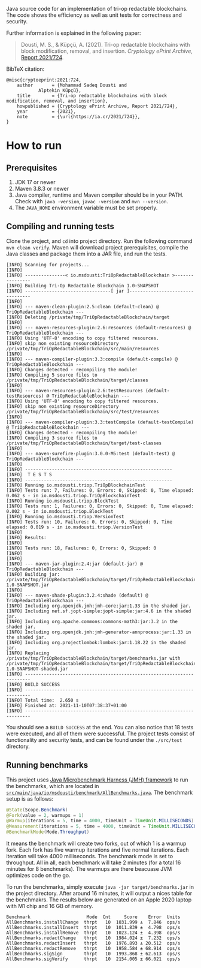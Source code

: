 Java source code for an implementation of tri-op redactable blockchains. The code shows the efficiency as well as unit tests for correctness and security.


Further information is explained in the following paper:

> Dousti, M. S., & Küpçü, A. (2021). Tri-op redactable blockchains with block modification, removal, and insertion. *Cryptology ePrint Archive*, [Report 2021/724](https://ia.cr/2021/724).

BibTeX citation:
```
@misc{cryptoeprint:2021:724,
    author       = {Mohammad Sadeq Dousti and
		    Alptekin Küpçü},
    title        = {Tri-op redactable blockchains with block modification, removal, and insertion},
    howpublished = {Cryptology ePrint Archive, Report 2021/724},
    year         = {2021},
    note         = {\url{https://ia.cr/2021/724}},
}
```

# How to run

## Prerequisites
1. JDK 17 or newer
2. Maven 3.8.3 or newer
3. Java compiler, runtime and Maven compiler should be in your PATH. Check with `java -version`, `javac -version` and `mvn --version`.
4. The `JAVA_HOME` environment variable must be set properly.

## Compiling and running tests
Clone the project, and `cd` into project directory. Run the following command `mvn clean verify`. Maven will download project prerequisites, compile the Java classes and package them into a JAR file, and run the tests.

```
[INFO] Scanning for projects...
[INFO]
[INFO] ---------------< io.msdousti:TriOpRedactableBlockchain >----------------
[INFO] Building Tri-Op Redactable Blockchain 1.0-SNAPSHOT
[INFO] --------------------------------[ jar ]---------------------------------
[INFO]
[INFO] --- maven-clean-plugin:2.5:clean (default-clean) @ TriOpRedactableBlockchain ---
[INFO] Deleting /private/tmp/TriOpRedactableBlockchain/target
[INFO]
[INFO] --- maven-resources-plugin:2.6:resources (default-resources) @ TriOpRedactableBlockchain ---
[INFO] Using 'UTF-8' encoding to copy filtered resources.
[INFO] skip non existing resourceDirectory /private/tmp/TriOpRedactableBlockchain/src/main/resources
[INFO]
[INFO] --- maven-compiler-plugin:3.3:compile (default-compile) @ TriOpRedactableBlockchain ---
[INFO] Changes detected - recompiling the module!
[INFO] Compiling 5 source files to /private/tmp/TriOpRedactableBlockchain/target/classes
[INFO]
[INFO] --- maven-resources-plugin:2.6:testResources (default-testResources) @ TriOpRedactableBlockchain ---
[INFO] Using 'UTF-8' encoding to copy filtered resources.
[INFO] skip non existing resourceDirectory /private/tmp/TriOpRedactableBlockchain/src/test/resources
[INFO]
[INFO] --- maven-compiler-plugin:3.3:testCompile (default-testCompile) @ TriOpRedactableBlockchain ---
[INFO] Changes detected - recompiling the module!
[INFO] Compiling 3 source files to /private/tmp/TriOpRedactableBlockchain/target/test-classes
[INFO]
[INFO] --- maven-surefire-plugin:3.0.0-M5:test (default-test) @ TriOpRedactableBlockchain ---
[INFO]
[INFO] -------------------------------------------------------
[INFO]  T E S T S
[INFO] -------------------------------------------------------
[INFO] Running io.msdousti.triop.TriOpBlockchainTest
[INFO] Tests run: 7, Failures: 0, Errors: 0, Skipped: 0, Time elapsed: 0.062 s - in io.msdousti.triop.TriOpBlockchainTest
[INFO] Running io.msdousti.triop.BlockTest
[INFO] Tests run: 1, Failures: 0, Errors: 0, Skipped: 0, Time elapsed: 0.002 s - in io.msdousti.triop.BlockTest
[INFO] Running io.msdousti.triop.VersionTest
[INFO] Tests run: 10, Failures: 0, Errors: 0, Skipped: 0, Time elapsed: 0.019 s - in io.msdousti.triop.VersionTest
[INFO]
[INFO] Results:
[INFO]
[INFO] Tests run: 18, Failures: 0, Errors: 0, Skipped: 0
[INFO]
[INFO]
[INFO] --- maven-jar-plugin:2.4:jar (default-jar) @ TriOpRedactableBlockchain ---
[INFO] Building jar: /private/tmp/TriOpRedactableBlockchain/target/TriOpRedactableBlockchain-1.0-SNAPSHOT.jar
[INFO]
[INFO] --- maven-shade-plugin:3.2.4:shade (default) @ TriOpRedactableBlockchain ---
[INFO] Including org.openjdk.jmh:jmh-core:jar:1.33 in the shaded jar.
[INFO] Including net.sf.jopt-simple:jopt-simple:jar:4.6 in the shaded jar.
[INFO] Including org.apache.commons:commons-math3:jar:3.2 in the shaded jar.
[INFO] Including org.openjdk.jmh:jmh-generator-annprocess:jar:1.33 in the shaded jar.
[INFO] Including org.projectlombok:lombok:jar:1.18.22 in the shaded jar.
[INFO] Replacing /private/tmp/TriOpRedactableBlockchain/target/benchmarks.jar with /private/tmp/TriOpRedactableBlockchain/target/TriOpRedactableBlockchain-1.0-SNAPSHOT-shaded.jar
[INFO] ------------------------------------------------------------------------
[INFO] BUILD SUCCESS
[INFO] ------------------------------------------------------------------------
[INFO] Total time:  2.650 s
[INFO] Finished at: 2021-11-10T07:38:37+01:00
[INFO] ------------------------------------------------------------------------
```

You should see a `BUILD SUCCESS` at the end. You can also notice that 18 tests were executed, and all of them were successful. The project tests consist of functionality and security tests, and can be found under the `./src/test` directory.

## Running benchmarks
This project uses [Java Microbenchmark Harness (JMH) framework](https://github.com/openjdk/jmh) to run the benchmarks, which are located in [`src/main/java/io/msdousti/benchmark/AllBenchmarks.java`](https://github.com/msdousti/TriOpRedactableBlockchain/blob/master/src/main/java/io/msdousti/benchmark/AllBenchmarks.java). The benchmark setup is as follows:

```java
@State(Scope.Benchmark)
@Fork(value = 2, warmups = 1)
@Warmup(iterations = 5, time = 4000, timeUnit = TimeUnit.MILLISECONDS)
@Measurement(iterations = 5, time = 4000, timeUnit = TimeUnit.MILLISECONDS)
@BenchmarkMode(Mode.Throughput)
```

It means the benchmark will create two forks, out of which 1 is a warmup fork. Each fork has five warmup iterations and five normal iterations. Each iteration will take 4000 milliseconds. The benchmark mode is set to throughput. All in all, each benchmark will take 2 minutes (for a total 16 minutes for 8 benchmarks). The warmups are there beacuase JVM optimizes code on the go.

To run the benchmarks, simply execute `java -jar target/benchmarks.jar` in the project directory. After around 16 minutes, it will output a nices table for the benchmakrs. The results below are generated on an Apple 2020 laptop with M1 chip and 16 GB of memory.

```
Benchmark                     Mode  Cnt     Score    Error  Units
AllBenchmarks.installChange  thrpt   10  1031.999 ±  7.846  ops/s
AllBenchmarks.installInsert  thrpt   10  1011.839 ±  4.798  ops/s
AllBenchmarks.installRemove  thrpt   10  1023.124 ±  4.398  ops/s
AllBenchmarks.redactChange   thrpt   10  1984.024 ±  7.232  ops/s
AllBenchmarks.redactInsert   thrpt   10  1976.893 ± 20.512  ops/s
AllBenchmarks.redactRemove   thrpt   10  1958.584 ± 68.914  ops/s
AllBenchmarks.sigSign        thrpt   10  1993.868 ± 62.613  ops/s
AllBenchmarks.sigVerify      thrpt   10  2154.005 ± 66.021  ops/s
```
